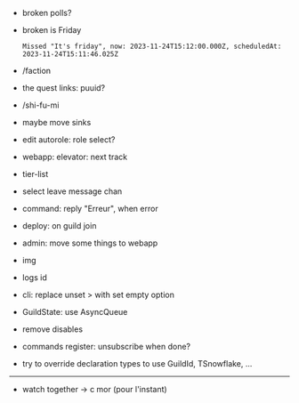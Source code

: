 - broken polls?
- broken is Friday
  ```
  Missed "It's friday", now: 2023-11-24T15:12:00.000Z, scheduledAt: 2023-11-24T15:11:46.025Z
  ```
- /faction

- the quest links: puuid?
- /shi-fu-mi
- maybe move sinks
- edit autorole: role select?
- webapp: elevator: next track
- tier-list
- select leave message chan
- command: reply "Erreur", when error
- deploy: on guild join
- admin: move some things to webapp
- img
- logs id
- cli: replace unset > with set empty option
- GuildState: use AsyncQueue
- remove disables
- commands register: unsubscribe when done?
- try to override declaration types to use GuildId, TSnowflake, ...

---

- watch together -> c mor (pour l'instant)
